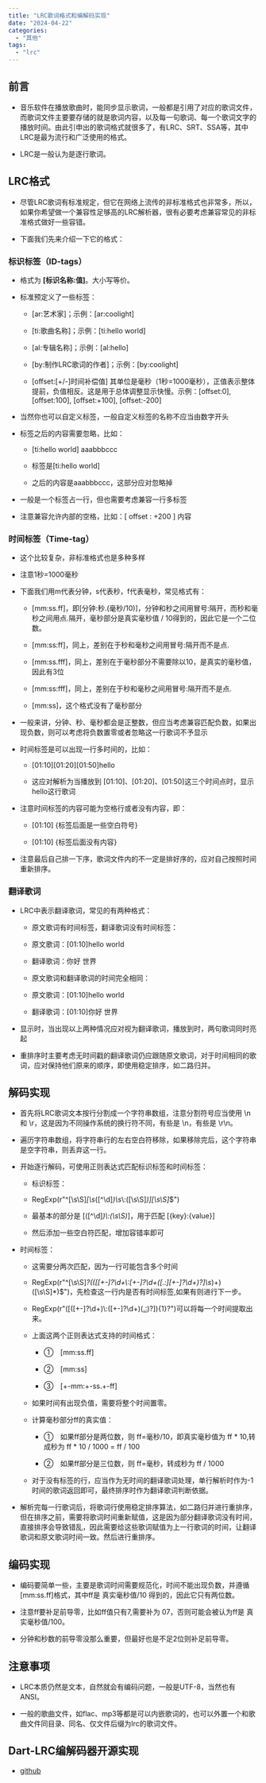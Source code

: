 ```yaml
---
title: "LRC歌词格式和编解码实现"
date: "2024-04-22"
categories: 
  - "其他"
tags: 
  - "lrc"
---
```


## 前言

- 音乐软件在播放歌曲时，能同步显示歌词，一般都是引用了对应的歌词文件，而歌词文件主要要存储的就是歌词内容，以及每一句歌词、每一个歌词文字的播放时间。由此引申出的歌词格式就很多了，有LRC、SRT、SSA等，其中LRC是最为流行和广泛使用的格式。

- LRC是一般认为是逐行歌词。

## LRC格式

- 尽管LRC歌词有标准规定，但它在网络上流传的非标准格式也非常多，所以，如果你希望做一个兼容性足够高的LRC解析器，很有必要考虑兼容常见的非标准格式做好一些容错。

- 下面我们先来介绍一下它的格式：

### 标识标签（ID-tags）

- 格式为 **\[标识名称:值\]**。大小写等价。

- 标准预定义了一些标签：
    - \[ar:艺术家\]；示例：\[ar:coolight\]
    
    - \[ti:歌曲名称\]；示例：\[ti:hello world\]
    
    - \[al:专辑名称\]；示例：\[al:hello\]
    
    - \[by:制作LRC歌词的作者\]；示例：\[by:coolight\]
    
    - \[offset:\[+/-\]时间补偿值\] 其单位是毫秒（1秒=1000毫秒），正值表示整体提前，负值相反。这是用于总体调整显示快慢。示例：\[offset:0\], \[offset:100\], \[offset:+100\], \[offset:-200\]

- 当然你也可以自定义标签，一般自定义标签的名称不应当由数字开头

- 标签之后的内容需要忽略，比如：
    - \[ti:hello world\] aaabbbccc
    
    - 标签是\[ti:hello world\]
    
    - 之后的内容是aaabbbccc，这部分应对忽略掉

- 一般是一个标签占一行，但也需要考虑兼容一行多标签

- 注意兼容允许内部的空格，比如：\[ offset : +200 \] 内容

### 时间标签（Time-tag）

- 这个比较复杂，非标准格式也是多种多样

- 注意1秒=1000毫秒

- 下面我们用m代表分钟，s代表秒，f代表毫秒，常见格式有：
    - \[mm:ss.ff\]，即\[分钟:秒.(毫秒/10)\]，分钟和秒之间用冒号:隔开，而秒和毫秒之间用点.隔开，毫秒部分是真实毫秒值 / 10得到的，因此它是一个二位数。
    
    - \[mm:ss:ff\]，同上，差别在于秒和毫秒之间用冒号:隔开而不是点.
    
    - \[mm:ss.fff\]，同上，差别在于毫秒部分不需要除以10，是真实的毫秒值，因此有3位
    
    - \[mm:ss:fff\]，同上，差别在于秒和毫秒之间用冒号:隔开而不是点.
    
    - \[mm:ss\]，这个格式没有了毫秒部分

- 一般来讲，分钟、秒、毫秒都会是正整数，但应当考虑兼容匹配负数，如果出现负数，则可以考虑将负数置零或者忽略这一行歌词不予显示

- 时间标签是可以出现一行多时间的，比如：
    - \[01:10\]\[01:20\]\[01:50\]hello
    
    - 这应对解析为当播放到 \[01:10\]、\[01:20\]、\[01:50\]这三个时间点时，显示hello这行歌词

- 注意时间标签的内容可能为空格行或者没有内容，即：
    - \[01:10\] {标签后面是一些空白符号}
    
    - \[01:10\] {标签后面没有内容}

- 注意最后自己排一下序，歌词文件内的不一定是排好序的，应对自己按照时间重新排序。

### 翻译歌词

- LRC中表示翻译歌词，常见的有两种格式：
    - 原文歌词有时间标签，翻译歌词没有时间标签：
    
    - 原文歌词：\[01:10\]hello world
    
    - 翻译歌词：你好 世界
    
    - 原文歌词和翻译歌词的时间完全相同：
    
    - 原文歌词：\[01:10\]hello world
    
    - 翻译歌词：\[01:10\]你好 世界

- 显示时，当出现以上两种情况应对视为翻译歌词，播放到时，两句歌词同时亮起

- 重排序时主要考虑无时间戳的翻译歌词仍应跟随原文歌词，对于时间相同的歌词，应对保持他们原来的顺序，即使用稳定排序，如二路归并。

## 解码实现

- 首先将LRC歌词文本按行分割成一个字符串数组，注意分割符号应当使用 \\n 和 \\r，这是因为不同操作系统的换行符不同，有些是 \\n，有些是 \\r\\n。

- 遍历字符串数组，将字符串行的左右空白符移除，如果移除完后，这个字符串是空字符串，则丢弃这一行。

- 开始逐行解码，可使用正则表达式匹配标识标签和时间标签：
    - 标识标签：
    
    - RegExp(r"^\[\\s\\S\]_\[\\s_(\[^\\d\]_)\\s_\\:(\[\\s\\S\]_)\]\[\\s\\S\]_$")
    
    - 最基本的部分是 \[(\[^\\d\]_)\\:(\\s\\S)_\]，用于匹配 \[{key}:{value}\]
    
    - 然后添加一些空白符匹配，增加容错率即可

- 时间标签：
    - 这需要分两次匹配，因为一行可能包含多个时间
    
    - RegExp(r"^\[\\s\\S\]_?((\[\[+-\]?\\d+\\:\[+-\]?\\d+(\[.:\]\[+-\]?\\d+)?\]\\s_)+)(\[\\s\\S\]\*)$")，先检查这一行内是否有时间标签,如果有则进行下一步。
    
    - RegExp(r"(\[(\[+-\]?\\d+)\\:(\[+-\]?\\d+)([.:]([+-]?\d+))?\]){1}?")可以将每一个时间提取出来。
    
    - 上面这两个正则表达式支持的时间格式：
        - ①　\[mm:ss.ff\]
        
        - ②　\[mm:ss\]
        
        - ③　\[+-mm:+-ss.+-ff\]
    
    - 如果时间有出现负值，需要将整个时间置零。
    
    - 计算毫秒部分ff的真实值：
        - ①　如果ff部分是两位数，则 ff=毫秒/10，即真实毫秒值为 ff \* 10,转成秒为 ff \* 10 / 1000 = ff / 100
        
        - ②　如果ff部分是三位数，则 ff=毫秒，转成秒为 ff / 1000
    
    - 对于没有标签的行，应当作为无时间的翻译歌词处理，单行解析时作为-1时间的歌词返回即可，最终排序时作为翻译歌词判断依据。

- 解析完每一行歌词后，将歌词行使用稳定排序算法，如二路归并进行重排序，但在排序之前，需要将歌词时间重新赋值，这是因为部分翻译歌词没有时间，直接排序会导致错乱，因此需要给这些歌词赋值为上一行歌词的时间，让翻译歌词和原文歌词时间一致。然后进行重排序。

## 编码实现

- 编码要简单一些，主要是歌词时间需要规范化，时间不能出现负数，并遵循\[mm:ss.ff\]格式，其中ff是 真实毫秒值/10 得到的，因此它只有两位数。

- 注意ff要补足前导零，比如ff值只有7,需要补为 07，否则可能会被认为ff是 真实毫秒值/100。

- 分钟和秒数的前导零没那么重要，但最好也是不足2位则补足前导零。

## 注意事项

- LRC本质仍然是文本，自然就会有编码问题，一般是UTF-8，当然也有ANSI。

- 一般的歌曲文件，如flac、mp3等都是可以内嵌歌词的，也可以外置一个和歌曲文件同目录、同名、仅文件后缀为lrc的歌词文件。

## Dart-LRC编解码器开源实现

- [github](https://github.com/coolight7/my_lyric)
